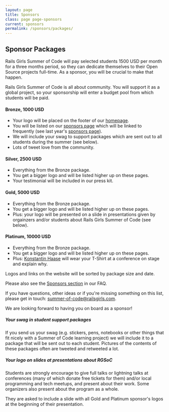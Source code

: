 ```yaml
---
layout: page
title: Sponsors
class: page page-sponsors
current: sponsors
permalink: /sponsors/packages/
---
```


## Sponsor Packages

Rails Girls Summer of Code will pay selected students 1500 USD per month for a
three months period, so they can dedicate themselves to their Open Source
projects full-time. As a sponsor, you will be crucial to make that happen.

Rails Girls Summer of Code is all about community. You will support it as a
global project, so your sponsorship will enter a budget pool from which
students will be paid.


#### Bronze, 1000 USD

* Your logo will be placed on the footer of our [homepage](/).
* You will be listed on our [sponsors page](/sponsors) which will be linked
  to frequently (see last year's [sponsors page](http://2013.railsgirlssummerofcode.org/sponsors-thanks/)).
* We will include your swag to support packages which are sent out to all
  students during the summer (see below).
* Lots of tweet love from the community.

#### Silver, 2500 USD

* Everything from the Bronze package.
* You get a bigger logo and will be listed higher up on these pages.
* Your testimonial will be included in our press kit.

#### Gold, 5000 USD

* Everything from the Bronze package.
* You get a bigger logo and will be listed higher up on these pages.
* Plus: your logo will be presented on a slide in presentations given by
  orgainzers and/or students about Rails Girls Summer of Code (see below).

#### Platinum, 10000 USD

* Everything from the Bronze package.
* You get a bigger logo and will be listed higher up on these pages.
* Plus: [Konstantin Haase](http://github.com/rkh) will wear your T-Shirt
  at a conference on stage and explain why.

Logos and links on the website will be sorted by package size and date.

Please also see the [Sponsors section](/faq#sponsors) in our FAQ.

If you have questions, other ideas or if you're missing something on this list, please get in touch:
<a href="mailto: summer-of-code@railsgirls.com">summer-of-code@railsgirls.com</a>.

We are looking forward to having you on board as a sponsor!


##### Your swag in student support packages

If you send us your swag (e.g. stickers, pens, notebooks or other things
that fit nicely with a Summer of Code learning project) we will include
it to a package that will be sent out to each student. Pictures of the
contents of these packages often are tweeted and retweeted a lot.

##### Your logo on slides at presentations about RGSoC

Students are strongly encourage to give full talks or lightning talks
at conferences (many of which donate free tickets for them) and/or
local programming and tech meetups, and present about their work. Some
organizers also present about the program as a whole.

They are asked to include a slide with all Gold and Platinum sponsor's
logos at the beginning of their presentation.





